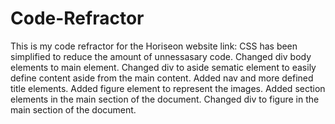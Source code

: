 # Code-Refractor
This is my code refractor for the Horiseon website
link:
CSS has been simplified to reduce the amount of unnessasary code.
Changed div body elements to main element.
Changed div to aside sematic element to easily define content aside from the main content.
Added nav and more defined title elements.
Added figure element to represent the images.
Added section elements in the main section of the document.
Changed div to figure in the main section of the document.
